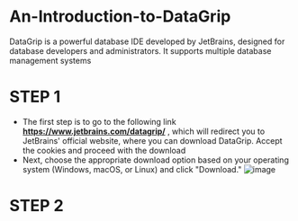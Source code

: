 # An-Introduction-to-DataGrip
DataGrip is a powerful database IDE developed by JetBrains, designed for database developers and administrators. It supports multiple database management systems

# STEP 1
- The first step is to go to the following link **https://www.jetbrains.com/datagrip/** , which will redirect you to JetBrains' official website, where you can download DataGrip. Accept the cookies and proceed with the download
- Next, choose the appropriate download option based on your operating system (Windows, macOS, or Linux) and click "Download."
![image](https://github.com/user-attachments/assets/8ccdd232-e62e-48c6-ad6c-1291656ae0d2)

# STEP 2

